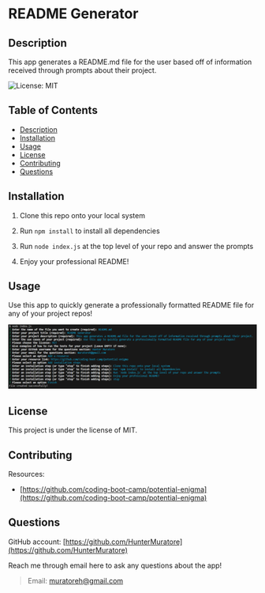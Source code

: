 # README Generator

## Description

This app generates a README.md file for the user based off of information received through prompts about their project.

![License: MIT](https://img.shields.io/badge/License-MIT-yellow.svg)

## Table of Contents

- [Description](#description)
- [Installation](#installation)
- [Usage](#usage)
- [License](#license)
- [Contributing](#contributing)
- [Questions](#questions)

## Installation

1. Clone this repo onto your local system

2. Run `npm install` to install all dependencies

3. Run `node index.js` at the top level of your repo and answer the prompts

4. Enjoy your professional README!

## Usage

Use this app to quickly generate a professionally formatted README file for any of your project repos!

![Generated README file](./img/readme.png)

## License

This project is under the license of MIT.

## Contributing

Resources:

- [https://github.com/coding-boot-camp/potential-enigma](https://github.com/coding-boot-camp/potential-enigma)

## Questions

GitHub account: [https://github.com/HunterMuratore](https://github.com/HunterMuratore)

Reach me through email here to ask any questions about the app!

>Email: [muratoreh@gmail.com](mailto:muratoreh@gmail.com)
